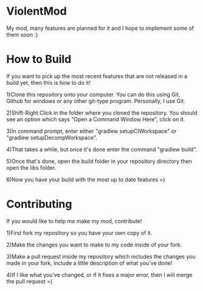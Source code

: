 ViolentMod
==========

My mod, many features are planned for it and I hope to implement some of them soon :)

How to Build
==========
If you want to pick up the most recent features that are not released in a build yet, then this is how to do it!

1)Clone this repository onto your computer. You can do this using Git, Github for windows or any other git-type program. 
  Personally, I use Git.

2)Shift-Right Click in the folder where you cloned the repository. You should see an option which says "Open a Command        Window Here", click on it.

3)In command prompt, enter either "gradlew setupCIWorkspace" or "gradlew setupDecompWorkspace".

4)That takes a while, but once it's done enter the command "gradlew build".

5)Once that's done, open the build folder in your repository directory then open the libs folder.

6)Now you have your build with the most up to date features =)

Contributing
============
If you would like to help me make my mod, contribute!

1)First fork my repository so you have your own copy of it.

2)Make the changes you want to make to my code inside of your fork.

3)Make a pull request inside my repository which includes the changes you made in your fork, include a little description of what you've done!

4)If I like what you've changed, or if it fixes a major error, then I will merge the pull request =)

